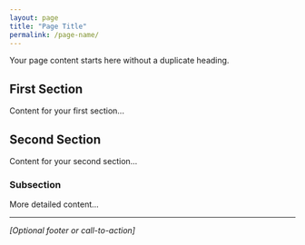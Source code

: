 ```yaml
---
layout: page
title: "Page Title"
permalink: /page-name/
---
```


Your page content starts here without a duplicate heading.

## First Section

Content for your first section...

## Second Section

Content for your second section...

### Subsection

More detailed content...

---

*[Optional footer or call-to-action]*
